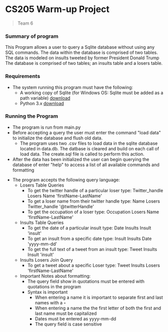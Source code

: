 # CS205 Warm-up Project
> Team 6
### Summary of program
This Program allows a user to query a Sqlite database without using any SQL commands. The data within the database is comprised of two tables. The data is modeled on insults tweeted by former President Donald Trump
The database is comprised of two tables; an insults table and a losers table.

### Requirements
* The system running this program must have the following:
    * A working copy of Sqlite (for Windows OS: Sqlite must be added as a path variable) [download](https://sqlite.org/download.html)
    * Python 3.x [download](https://www.python.org/downloads/)
    
### Running the Program
* The program is run from main.py
* Before accepting a query the user must enter the command "load data" to initialize the database and flush old data.
    - The program uses two .csv files to load data in the sqlite database located in data.db. The datbase is cleared and build on each call of load data. The create.sql file is called to perform this action. 
* After the data has been initialized the user can begin querying the database of enter "help" to access a list of all available commands and formatting
- The program accepts the following query language:
    - Losers Table Queries
        - To get the twitter handle of a particular loser type: Twitter_handle Losers Name 'firstName-LastName'
        - To get a loser name from their twitter handle type: Name Losers Twitter_handle '@twitterHandle'
        - To get the occupation of a loser type: Occupation Losers Name 'firstName-LastName'
    - Insults Table Queries
        - To get the date of a particular insult type: Date Insults Insult 'insult'
        - To get an insult from a specific date type: Insult Insults Date 'yyyy-mm-dd'
        - To get the full text of a tweet from an insult type: Tweet Insults Insult 'insult'
    - Insults Losers Join Query
        - To get a tweet about a specific Loser type: Tweet Insults Losers 'firstName-LastName'
    - Important Notes about formatting:
        - The query field show in quotations must be entered with quotations in the program
        - Syntax is important
            - When entering a name it is important to separate first and last names with a **-**
            - When entering a name the the first letter of both the first and last name must be capitalized
            - Dates must be entered as yyyy-mm-dd
            - The query field is case sensitive 
